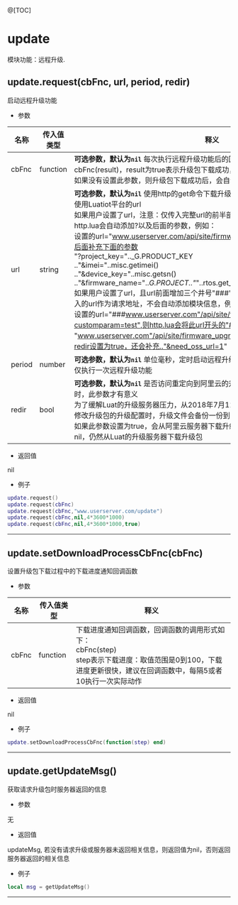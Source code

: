 
@[TOC]

# update

模块功能：远程升级.

## update.request(cbFnc, url, period, redir)

启动远程升级功能

* 参数

|名称|传入值类型|释义|
|-|-|-|
|cbFnc|function|**可选参数，默认为`nil`** 每次执行远程升级功能后的回调函数，回调函数的调用形式为：<br>cbFnc(result)，result为true表示升级包下载成功，其余表示下载失败<br>如果没有设置此参数，则升级包下载成功后，会自动重启|
|url|string|**可选参数，默认为`nil`** 使用http的get命令下载升级包的url，如果没有设置此参数，默认使用Luatiot平台的url<br>如果用户设置了url，注意：仅传入完整url的前半部分(如果有参数，即传入?前一部分)，http.lua会自动添加?以及后面的参数，例如：<br>设置的url="www.userserver.com/api/site/firmware_upgrade"，则http.lua会在此url后面补充下面的参数<br>"?project_key=".._G.PRODUCT_KEY<br>.."&imei="..misc.getimei()<br>.."&device_key="..misc.getsn()<br>.."&firmware_name=".._G.PROJECT.."_"..rtos.get_version().."&version=".._G.VERSION<br>如果用户设置了url，且url前面增加三个井号"###",http.lua会自动忽略"###"并以用户填入的url作为请求地址，不会自动添加模块信息，例如：<br>设置的url="###www.userserver.com"/api/site/firmware_upgrade?customparam=test",则http.lua会将此url开头的"###"忽略,并以此url为地址进行请求<br>"www.userserver.com"/api/site/firmware_upgrade?customparam=test"<br>如果redir设置为true，还会补充.."&need_oss_url=1"|
|period|number|**可选参数，默认为`nil`** 单位毫秒，定时启动远程升级功能的间隔，如果没有设置此参数，仅执行一次远程升级功能|
|redir|bool|**可选参数，默认为`nil`** 是否访问重定向到阿里云的升级包，使用Luat提供的升级服务器时，此参数才有意义<br>为了缓解Luat的升级服务器压力，从2018年7月11日起，在iot.openluat.com新增或者修改升级包的升级配置时，升级文件会备份一份到阿里云服务器<br>如果此参数设置为true，会从阿里云服务器下载升级包；如果此参数设置为false或者nil，仍然从Luat的升级服务器下载升级包|

* 返回值

nil

* 例子

```lua
update.request()
update.request(cbFnc)
update.request(cbFnc,"www.userserver.com/update")
update.request(cbFnc,nil,4*3600*1000)
update.request(cbFnc,nil,4*3600*1000,true)
```

---

## update.setDownloadProcessCbFnc(cbFnc)

设置升级包下载过程中的下载进度通知回调函数

* 参数

|名称|传入值类型|释义|
|-|-|-|
|cbFnc|function|下载进度通知回调函数，回调函数的调用形式如下：<br>cbFnc(step)<br>step表示下载进度：取值范围是0到100，下载进度更新很快，建议在回调函数中，每隔5或者10执行一次实际动作|

* 返回值

nil

* 例子

```lua
update.setDownloadProcessCbFnc(function(step) end)
```

---

## update.getUpdateMsg()

获取请求升级包时服务器返回的信息

* 参数

无

* 返回值

updateMsg, 若没有请求升级或服务器未返回相关信息，则返回值为nil，否则返回服务器返回的相关信息

* 例子

```lua
local msg = getUpdateMsg()
```

---
